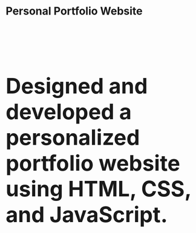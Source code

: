 <h1><b> Personal Portfolio Website <b><h1>
<br>
Designed and developed a personalized portfolio website using HTML, CSS, and JavaScript.
<br>

